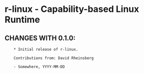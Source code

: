 # r-linux - Capability-based Linux Runtime

## CHANGES WITH 0.1.0:

        * Initial release of r-linux.

        Contributions from: David Rheinsberg

        - Somewhere, YYYY-MM-DD
